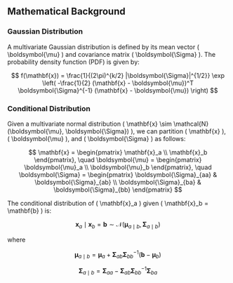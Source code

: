 ## Mathematical Background

### Gaussian Distribution

A multivariate Gaussian distribution is defined by its mean vector \( \boldsymbol{\mu} \) and covariance matrix \( \boldsymbol{\Sigma} \). The probability density function (PDF) is given by:

$$
f(\mathbf{x}) = \frac{1}{(2\pi)^{k/2} |\boldsymbol{\Sigma}|^{1/2}} \exp \left( -\frac{1}{2} (\mathbf{x} - \boldsymbol{\mu})^T \boldsymbol{\Sigma}^{-1} (\mathbf{x} - \boldsymbol{\mu}) \right)
$$

### Conditional Distribution

Given a multivariate normal distribution \( \mathbf{x} \sim \mathcal{N}(\boldsymbol{\mu}, \boldsymbol{\Sigma}) \), we can partition \( \mathbf{x} \), \( \boldsymbol{\mu} \), and \( \boldsymbol{\Sigma} \) as follows:

$$
\mathbf{x} = \begin{pmatrix} 
\mathbf{x}_a \\ 
\mathbf{x}_b 
\end{pmatrix}, \quad 
\boldsymbol{\mu} = \begin{pmatrix} 
\boldsymbol{\mu}_a \\ 
\boldsymbol{\mu}_b 
\end{pmatrix}, \quad 
\boldsymbol{\Sigma} = \begin{pmatrix} 
\boldsymbol{\Sigma}_{aa} & \boldsymbol{\Sigma}_{ab} \\ 
\boldsymbol{\Sigma}_{ba} & \boldsymbol{\Sigma}_{bb} 
\end{pmatrix}
$$

The conditional distribution of \( \mathbf{x}_a \) given \( \mathbf{x}_b = \mathbf{b} \) is:

$$
\mathbf{x}_a \mid \mathbf{x}_b = \mathbf{b} \sim \mathcal{N}(\boldsymbol{\mu}_{a \mid b}, \boldsymbol{\Sigma}_{a \mid b})
$$

where

$$
\boldsymbol{\mu}_{a \mid b} = \boldsymbol{\mu}_a + \boldsymbol{\Sigma}_{ab} \boldsymbol{\Sigma}_{bb}^{-1} (\mathbf{b} - \boldsymbol{\mu}_b)
$$

$$
\boldsymbol{\Sigma}_{a \mid b} = \boldsymbol{\Sigma}_{aa} - \boldsymbol{\Sigma}_{ab} \boldsymbol{\Sigma}_{bb}^{-1} \boldsymbol{\Sigma}_{ba}
$$



<!-- # Uncertainty in Models: Gaussian Distribution and Conditional Distribution Visualization

This repository focuses on visualizing uncertainty in models through multivariate Gaussian distributions, conditional distributions, and their sampled points. These visualizations help in understanding how uncertainties propagate and are conditioned within Gaussian processes.


## Overview

The repository includes:

- Visualization of 2D and 5D Gaussian distributions.

- Visualization of conditional distributions $(p(x_1 \mid x_2, x_3, x_4, x_5))$ and $(p(x_2, x_3, x_4, x_5 \mid x_1))$.

- Sampled points from these distributions and their representation as functions of variable indices.


## Mathematical Background

### Gaussian Distribution

A multivariate Gaussian distribution is defined by its mean vector $\( \boldsymbol{\mu} \)$ and covariance matrix $\( \boldsymbol{\Sigma} \)$. The probability density function (PDF) is given by:


$$
f(\mathbf{x}) = \frac{1}{(2\pi)^{k/2} |\boldsymbol{\Sigma}|^{1/2}} \exp \left( -\frac{1}{2} (\mathbf{x} - \boldsymbol{\mu})^T \boldsymbol{\Sigma}^{-1} (\mathbf{x} - \boldsymbol{\mu}) \right)
$$


### Conditional Distribution


Given a multivariate normal distribution $\( \mathbf{x} \sim \mathcal{N}(\boldsymbol{\mu}, \boldsymbol{\Sigma}) \)$, we can partition $\( \mathbf{x} \), \( \boldsymbol{\mu} \)$, and $\( \boldsymbol{\Sigma} \)$ as follows:


```math
\mathbf{x} = \begin{pmatrix} 
\mathbf{x}_a \\ 
\mathbf{x}_b 
\end{pmatrix}, \quad 
\boldsymbol{\mu} = \begin{pmatrix} 
\boldsymbol{\mu}_a \\ 
\boldsymbol{\mu}_b 
\end{pmatrix}, \quad 
\boldsymbol{\Sigma} = \begin{pmatrix} 
\boldsymbol{\Sigma}_{aa} & \boldsymbol{\Sigma}_{ab} \\ 
\boldsymbol{\Sigma}_{ba} & \boldsymbol{\Sigma}_{bb} 
\end{pmatrix}
```


The conditional distribution of $(\mathbf{x}_a)$ given $(\mathbf{x}_b = \mathbf{b})$ is:

$$
\mathbf{x}_a \mid \mathbf{x}_b = \mathbf{b} \sim \mathcal{N}(\boldsymbol{\mu}_{a \mid b}, \boldsymbol{\Sigma}_{a \mid b})
$$


where


$$
\boldsymbol{\mu}_{a \mid b} = \boldsymbol{\mu}_a + \boldsymbol{\Sigma}_{ab} \boldsymbol{\Sigma}_{bb}^{-1} (\mathbf{b} - \boldsymbol{\mu}_b)
$$



$$
\boldsymbol{\Sigma}_{a \mid b} = \boldsymbol{\Sigma}_{aa} - \boldsymbol{\Sigma}_{ab} \boldsymbol{\Sigma}_{bb}^{-1} \boldsymbol{\Sigma}_{ba}
$$



## Visualizations


### 2D Gaussian Distribution

This plot visualizes a 2D Gaussian distribution along with a sampled point. The sampled point is highlighted in red, and the values are shown as functions of their variable indices.

### 5D Gaussian Distribution

This plot visualizes a 5D Gaussian distribution along with a sampled point. The sampled point is highlighted in red, and the values are shown as functions of their variable indices.

### Conditional Distribution $(p(x_1 \mid x_2, x_3, x_4, x_5))$

This plot visualizes the conditional distribution $(p(x_1 \mid x_2, x_3, x_4, x_5))$. The left plot shows the bivariate distribution of $(x_1)$ and $(x_5)$ with the sampled point highlighted in red. The right plot shows the conditional distribution as a function of $(x_1)$.

### Conditional Distribution $(p(x_2, x_3, x_4, x_5 \mid x_1))$

This plot visualizes the conditional distribution $(p(x_2, x_3, x_4, x_5 \mid x_1))$ given a sampled value for $( x_1)$. The left plot shows the bivariate distribution of $(x_1)$ and $(x_5)$ with the sampled point highlighted in red. The right plot shows the values of the sampled point as a function of their variable indices, with $(x_1)$ highlighted as a red point.

## Usage

To run the script and visualize the distributions, simply execute the Python scripts located in the `scripts` folder:


```bash

python scripts/2d_gaussian_index.py

python scripts/5d_condition_distribution.py -->